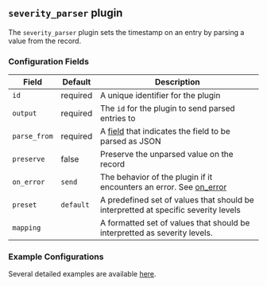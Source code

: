 ## `severity_parser` plugin

The `severity_parser` plugin sets the timestamp on an entry by parsing a value from the record.

### Configuration Fields

| Field         | Default   | Description                                                                                   |
| ---           | ---       | ---                                                                                           |
| `id`          | required  | A unique identifier for the plugin                                                            |
| `output`      | required  | The `id` for the plugin to send parsed entries to                                             |
| `parse_from`  | required  | A [field](/docs/types/field.md) that indicates the field to be parsed as JSON                 |
| `preserve`    | false     | Preserve the unparsed value on the record                                                     |
| `on_error`    | `send`    | The behavior of the plugin if it encounters an error. See [on_error](/docs/types/on_error.md) |
| `preset`      | `default` | A predefined set of values that should be interpretted at specific severity levels            |
| `mapping`     |           | A formatted set of values that should be interpretted as severity levels.                     |


### Example Configurations

Several detailed examples are available [here](/docs/types/severity.md).